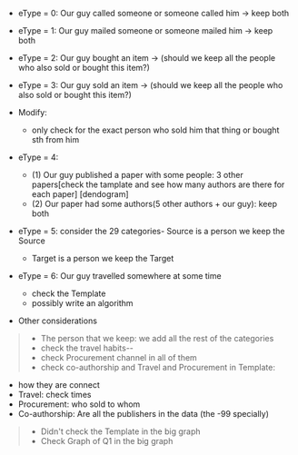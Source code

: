 * eType = 0: Our guy called someone or someone called him -> keep both
* eType = 1: Our guy mailed someone or someone mailed him -> keep both
* eType = 2: Our guy bought an item -> (should we keep all the people who also sold or bought this item?)
* eType = 3: Our guy sold an item -> (should we keep all the people who also sold or bought this item?)

* Modify:
  * only check for the exact person who sold him that thing or bought sth from him

* eType = 4:
  * (1) Our guy published a paper with some people: 3 other papers[check the tamplate and see how many authors are there for each paper] [dendogram]
  * (2) Our paper had some authors(5 other authors + our guy): keep both
* eType = 5: consider the 29 categories- Source is a person we keep the Source
  * Target is a person we keep the Target

* eType = 6: Our guy travelled somewhere at some time
    * check the Template
    * possibly write an algorithm


* Other considerations
>* The person that we keep: we add all the rest of the categories
>* check the travel habits--
>* check Procurement channel in all of them
>* check co-authorship and Travel and Procurement in Template:
  - how they are connect
  - Travel: check times
  - Procurement: who sold to whom
  - Co-authorship: Are all the publishers in the data (the -99 specially)
>* Didn't check the Template in the big graph
>* Check Graph of Q1 in the big graph
